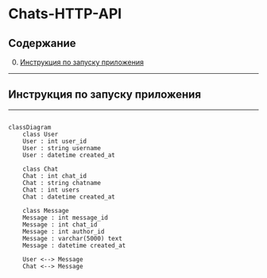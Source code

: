 # Сhats-HTTP-API

## Содержание  
0. [Инструкция по запуску приложения](#0)

____  
<a name="0"></a>
## Инструкция по запуску приложения
____  

```mermaid

classDiagram  
    class User  
    User : int user_id  
    User : string username  
    User : datetime created_at  
    
    class Chat  
    Chat : int chat_id  
    Chat : string chatname  
    Chat : int users  
    Chat : datetime created_at 
    
    class Message  
    Message : int message_id  
    Message : int chat_id  
    Message : int author_id  
    Message : varchar(5000) text  
    Message : datetime created_at
    
    User <--> Message  
    Chat <--> Message  

```
